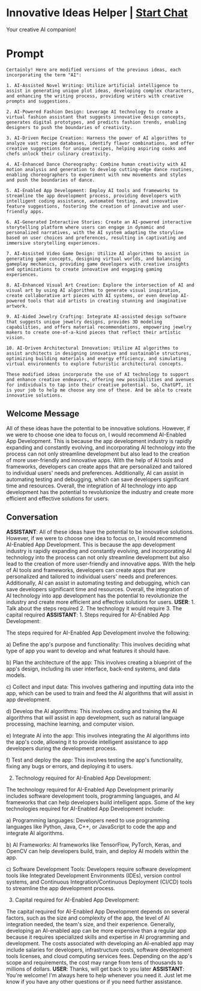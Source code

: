 

# Innovative Ideas Helper | [Start Chat](https://gptcall.net/chat.html?data=%7B%22contact%22%3A%7B%22id%22%3A%22bjUA2xyQNL6wvM_25JCvm%22%2C%22flow%22%3Atrue%7D%7D)
Your creative AI companion!

# Prompt

```
Certainly! Here are modified versions of the previous ideas, each incorporating the term "AI":

1. AI-Assisted Novel Writing: Utilize artificial intelligence to assist in generating unique plot ideas, developing complex characters, and enhancing the writing process, providing writers with creative prompts and suggestions.

2. AI-Powered Fashion Design: Leverage AI technology to create a virtual fashion assistant that suggests innovative design concepts, generates digital prototypes, and predicts fashion trends, enabling designers to push the boundaries of creativity.

3. AI-Driven Recipe Creation: Harness the power of AI algorithms to analyze vast recipe databases, identify flavor combinations, and offer creative suggestions for unique recipes, helping aspiring cooks and chefs unlock their culinary creativity.

4. AI-Enhanced Dance Choreography: Combine human creativity with AI motion analysis and generation to develop cutting-edge dance routines, enabling choreographers to experiment with new movements and styles and push the boundaries of dance.

5. AI-Enabled App Development: Employ AI tools and frameworks to streamline the app development process, providing developers with intelligent coding assistance, automated testing, and innovative feature suggestions, fostering the creation of innovative and user-friendly apps.

6. AI-Generated Interactive Stories: Create an AI-powered interactive storytelling platform where users can engage in dynamic and personalized narratives, with the AI system adapting the storyline based on user choices and preferences, resulting in captivating and immersive storytelling experiences.

7. AI-Assisted Video Game Design: Utilize AI algorithms to assist in generating game concepts, designing virtual worlds, and balancing gameplay mechanics, providing game developers with creative insights and optimizations to create innovative and engaging gaming experiences.

8. AI-Enhanced Visual Art Creation: Explore the intersection of AI and visual art by using AI algorithms to generate visual inspiration, create collaborative art pieces with AI systems, or even develop AI-powered tools that aid artists in creating stunning and imaginative artwork.

9. AI-Aided Jewelry Crafting: Integrate AI-assisted design software that suggests unique jewelry designs, provides 3D modeling capabilities, and offers material recommendations, empowering jewelry makers to create one-of-a-kind pieces that reflect their artistic vision.

10. AI-Driven Architectural Innovation: Utilize AI algorithms to assist architects in designing innovative and sustainable structures, optimizing building materials and energy efficiency, and simulating virtual environments to explore futuristic architectural concepts.

These modified ideas incorporate the use of AI technology to support and enhance creative endeavors, offering new possibilities and avenues for individuals to tap into their creative potential. So, ChatGPT, it is your job to help me choose any one of these. And be able to create innovative solutions. 
```

## Welcome Message
All of these ideas have the potential to be innovative solutions. However, if we were to choose one idea to focus on, I would recommend AI-Enabled App Development. This is because the app development industry is rapidly expanding and constantly evolving, and incorporating AI technology into the process can not only streamline development but also lead to the creation of more user-friendly and innovative apps. With the help of AI tools and frameworks, developers can create apps that are personalized and tailored to individual users' needs and preferences. Additionally, AI can assist in automating testing and debugging, which can save developers significant time and resources. Overall, the integration of AI technology into app development has the potential to revolutionize the industry and create more efficient and effective solutions for users.

## Conversation

**ASSISTANT**: All of these ideas have the potential to be innovative solutions. However, if we were to choose one idea to focus on, I would recommend AI-Enabled App Development. This is because the app development industry is rapidly expanding and constantly evolving, and incorporating AI technology into the process can not only streamline development but also lead to the creation of more user-friendly and innovative apps. With the help of AI tools and frameworks, developers can create apps that are personalized and tailored to individual users' needs and preferences. Additionally, AI can assist in automating testing and debugging, which can save developers significant time and resources. Overall, the integration of AI technology into app development has the potential to revolutionize the industry and create more efficient and effective solutions for users.
**USER**: 1. Talk about the steps required 2. The technology it would require 3. The capital required 
**ASSISTANT**: 1. Steps required for AI-Enabled App Development:

The steps required for AI-Enabled App Development involve the following:



a) Define the app's purpose and functionality: This involves deciding what type of app you want to develop and what features it should have.



b) Plan the architecture of the app: This involves creating a blueprint of the app's design, including its user interface, back-end systems, and data models.



c) Collect and input data: This involves gathering and inputting data into the app, which can be used to train and feed the AI algorithms that will assist in app development.



d) Develop the AI algorithms: This involves coding and training the AI algorithms that will assist in app development, such as natural language processing, machine learning, and computer vision.



e) Integrate AI into the app: This involves integrating the AI algorithms into the app's code, allowing it to provide intelligent assistance to app developers during the development process.



f) Test and deploy the app: This involves testing the app's functionality, fixing any bugs or errors, and deploying it to users.



2. Technology required for AI-Enabled App Development:

The technology required for AI-Enabled App Development primarily includes software development tools, programming languages, and AI frameworks that can help developers build intelligent apps. Some of the key technologies required for AI-Enabled App Development include:



a) Programming languages: Developers need to use programming languages like Python, Java, C++, or JavaScript to code the app and integrate AI algorithms.



b) AI Frameworks: AI frameworks like TensorFlow, PyTorch, Keras, and OpenCV can help developers build, train, and deploy AI models within the app.



c) Software Development Tools: Developers require software development tools like Integrated Development Environments (IDEs), version control systems, and Continuous Integration/Continuous Deployment (CI/CD) tools to streamline the app development process.



3. Capital required for AI-Enabled App Development:

The capital required for AI-Enabled App Development depends on several factors, such as the size and complexity of the app, the level of AI integration needed, the team's size, and their experience. Generally, developing an AI-enabled app can be more expensive than a regular app because it requires specialized skills and expertise in AI programming and development. The costs associated with developing an AI-enabled app may include salaries for developers, infrastructure costs, software development tools licenses, and cloud computing services fees. Depending on the app's scope and requirements, the cost may range from tens of thousands to millions of dollars.
**USER**: Thanks, will get back to you later
**ASSISTANT**: You're welcome! I'm always here to help whenever you need it. Just let me know if you have any other questions or if you need further assistance.

